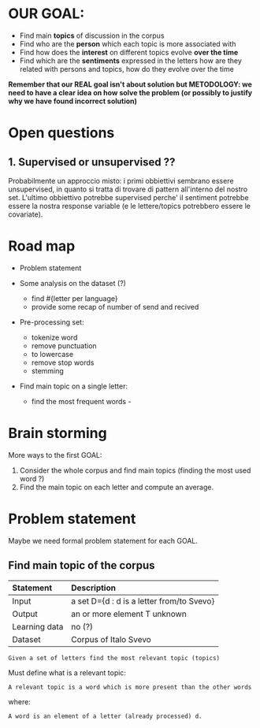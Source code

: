 # OUR GOAL:

- Find main **topics** of discussion in the corpus
- Find who are the **person** which each topic is more associated with
- Find how does the **interest** on different topics evolve **over the time**
- Find which are the **sentiments** expressed in the letters how are they related with persons and topics, how do they evolve over the time

**Remember that our REAL goal isn't about solution but METODOLOGY: we need to have a clear idea on how solve the problem (or possibly to justify why we have found incorrect solution)**

# Open questions

## 1\. Supervised or unsupervised ??

Probabilmente un approccio misto: i primi obbiettivi sembrano essere unsupervised, in quanto si tratta di trovare di pattern all'interno del nostro set. L'ultimo obbiettivo potrebbe supervised perche' il sentiment potrebbe essere la nostra response variable (e le lettere/topics potrebbero essere le covariate).

# Road map

- Problem statement
- Some analysis on the dataset (?)

  - find #{letter per language}
  - provide some recap of number of send and recived

- Pre-processing set:

  - tokenize word
  - remove punctuation
  - to lowercase
  - remove stop words
  - stemming

- Find main topic on a single letter:

  - find the most frequent words -

# Brain storming

More ways to the first GOAL:

1. Consider the whole corpus and find main topics (finding the most used word ?)
2. Find the main topic on each letter and compute an average.

# Problem statement

Maybe we need formal problem statement for each GOAL.

## Find main topic of the corpus

Statement     | Description
:------------ | :----------------------------------------
Input         | a set D={d : d is a letter from/to Svevo}
Output        | an or more element T unknown
Learning data | no (?)
Dataset       | Corpus of Italo Svevo

```
Given a set of letters find the most relevant topic (topics)
```

Must define what is a relevant topic:

```
A relevant topic is a word which is more present than the other words
```

where:

```
A word is an element of a letter (already processed) d.
```
